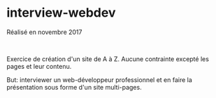 # interview-webdev
Réalisé en novembre 2017

&nbsp;
&nbsp;

Exercice de création d'un site de A à Z. Aucune contrainte excepté les pages et leur contenu.

But: interviewer un web-développeur professionnel et en faire la présentation sous forme d'un site multi-pages.
